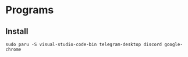 # Programs

## Install
```
sudo paru -S visual-studio-code-bin telegram-desktop discord google-chrome
```